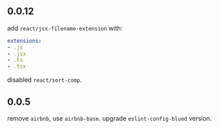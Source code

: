 ## 0.0.12

add `react/jsx-filename-extension` with:
```yaml
extensions:
- .js
- .jsx
- .ts
- .tsx
```

disabled `react/sort-comp`.

## 0.0.5

remove `airbnb`, use `airbnb-base`.
upgrade `eslint-config-blued` version.